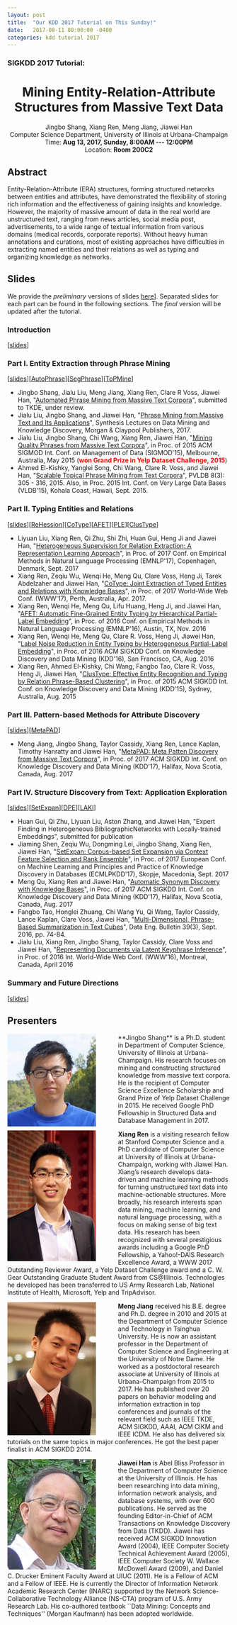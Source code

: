 ```yaml
---
layout: post
title:  "Our KDD 2017 Tutorial on This Sunday!"
date:   2017-08-11 08:00:00 -0400
categories: kdd tutorial 2017
---
```


### SIGKDD 2017 Tutorial:
<center>
<h1>
Mining Entity-Relation-Attribute Structures from Massive Text Data
</h1>
Jingbo Shang, Xiang Ren, Meng Jiang, Jiawei Han<br/>
Computer Science Department, University of Illinois at Urbana-Champaign<br/>
Time: <b>Aug 13, 2017, Sunday, 8:00AM --- 12:00PM</b><br/>
Location: <b>Room 200C2</b><br/>
</center>

## Abstract

Entity-Relation-Attribute (ERA) structures, forming structured networks between entities and attributes, have demonstrated the flexibility of storing rich information and the effectiveness of gaining insights and knowledge. However, the majority of massive amount of data in the real world are unstructured text, ranging from news articles, social media post, advertisements, to a wide range of textual information from various domains (medical records, corporate reports). Without heavy human annotations and curations, most of existing approaches have difficulties in extracting named entities and their relations as well as typing and organizing knowledge as networks.

## Slides

We provide the *preliminary* versions of slides [here](https://www.dropbox.com/s/k0qruxo0gtspgf1/KDD17-tutorial.pdf?dl=1)]. Separated slides for each part can be found in the following sections. The *final* version will be updated after the tutorial.


### Introduction
[[slides](https://www.dropbox.com/s/5ca3hh4osfkejyw/KDD17-tutorial-Intro.pdf?dl=1)]

### Part I. Entity Extraction through Phrase Mining 
[[slides](https://www.dropbox.com/s/2bl3rj1fo8n6utq/KDD17-tutorial-part1.pdf?dl=1)][[AutoPhrase](https://github.com/shangjingbo1226/AutoPhrase)][[SegPhrase](https://github.com/shangjingbo1226/SegPhrase)][[ToPMine](http://web.engr.illinois.edu/~elkishk2/code/ToPMine.zip)]

- Jingbo Shang, Jialu Liu, Meng Jiang, Xiang Ren, Clare R Voss, Jiawei Han, "[Automated Phrase Mining from Massive Text Corpora](https://arxiv.org/abs/1702.04457)", submitted to TKDE, under review. 
- Jialu Liu, Jingbo Shang, and Jiawei Han, "[Phrase Mining from Massive Text and Its Applications](http://www.morganclaypool.com/doi/abs/10.2200/S00759ED1V01Y201702DMK013)", Synthesis Lectures on Data Mining and Knowledge Discovery, Morgan & Claypool Publishers, 2017.
- Jialu Liu, Jingbo Shang, Chi Wang, Xiang Ren, Jiawei Han, "[Mining Quality Phrases from Massive Text Corpora](http://hanj.cs.illinois.edu/pdf/sigmod15_jliu.pdf)",  in Proc. of 2015 ACM SIGMOD Int. Conf. on Management of Data (SIGMOD'15),  Melbourne, Australia, May 2015 (**<span style="color:red">won Grand Prize in Yelp Dataset Challenge, 2015</span>**)
- Ahmed El-Kishky, Yanglei Song, Chi Wang, Clare R. Voss, and Jiawei Han, "[Scalable Topical Phrase Mining from Text Corpora](http://hanj.cs.illinois.edu/pdf/vldb15_ael-kishky.pdf)", PVLDB 8(3): 305 - 316, 2015. Also, in Proc. 2015 Int. Conf. on Very Large Data Bases (VLDB'15), Kohala Coast, Hawaii, Sept. 2015.

### Part II. Typing Entities and Relations
[[slides](https://www.dropbox.com/s/33brgzj1vzt4bc1/KDD17-tutorial-part2.pdf?dl=1)][[ReHession](https://github.com/LiyuanLucasLiu/ReHession)][[CoType](https://github.com/shanzhenren/CoType)][[AFET](https://github.com/shanzhenren/AFET)][[PLE](https://github.com/shanzhenren/PLE)][[ClusType](https://github.com/shanzhenren/ClusType)]

- Liyuan Liu, Xiang Ren, Qi Zhu, Shi Zhi, Huan Gui, Heng Ji and Jiawei Han, "[Heterogeneous Supervision for Relation Extraction: A Representation Learning Approach](http://hanj.cs.illinois.edu/pdf/emnlp17_lliu.pdf)",  in Proc. of 2017 Conf. on  Empirical Methods in Natural Language Processing (EMNLP'17), Copenhagen, Denmark, Sept. 2017
- Xiang Ren, Zeqiu Wu, Wenqi He, Meng Qu, Clare Voss, Heng Ji, Tarek Abdelzaher and Jiawei Han, "[CoType: Joint Extraction of Typed Entities and Relations with Knowledge Bases](http://hanj.cs.illinois.edu/pdf/www17_xren.pdf)", in Proc. of 2017 World-Wide Web Conf. (WWW'17), Perth, Australia, Apr. 2017.
- Xiang Ren, Wenqi He, Meng Qu, Lifu Huang, Heng Ji, and Jiawei Han, "[AFET: Automatic Fine-Grained Entity Typing by Hierarchical Partial-Label Embedding](http://hanj.cs.illinois.edu/pdf/emnlp16_xren.pdf)", in Proc. of 2016 Conf. on Empirical Methods in Natural Language Processing (EMNLP'16), Austin, TX, Nov. 2016
- Xiang Ren,  Wenqi He,  Meng Qu, Clare R. Voss, Heng Ji, Jiawei Han, "[Label Noise Reduction in Entity Typing by Heterogeneous Partial-Label Embedding](http://hanj.cs.illinois.edu/pdf/kdd16_xren.pdf)", in Proc. of 2016 ACM SIGKDD Conf. on Knowledge Discovery and Data Mining (KDD'16), San Francisco, CA, Aug. 2016
- Xiang Ren, Ahmed El-Kishky, Chi Wang, Fangbo Tao, Clare R. Voss, Heng Ji, Jiawei Han, "[ClusType: Effective Entity Recognition and Typing by Relation Phrase-Based Clustering](http://hanj.cs.illinois.edu/pdf/kdd15_xren.pdf)", in Proc. of 2015 ACM SIGKDD Int. Conf. on Knowledge Discovery and Data Mining (KDD'15), Sydney, Australia, Aug. 2015

### Part III. Pattern-based Methods for Attribute Discovery
[[slides](https://www.dropbox.com/s/92rie6xniacm6gj/KDD17-tutorial-part3.pdf?dl=1)][[MetaPAD](https://github.com/mjiang89/MetaPAD)]

- Meng Jiang, Jingbo Shang, Taylor Cassidy, Xiang Ren, Lance Kaplan, Timothy Hanratty and Jiawei Han, "[MetaPAD: Meta Patten Discovery from Massive Text Corpora](http://hanj.cs.illinois.edu/pdf/kdd17_mjiang.pdf)", in Proc. of 2017 ACM SIGKDD Int. Conf. on Knowledge Discovery and Data Mining (KDD'17), Halifax, Nova Scotia, Canada, Aug. 2017

### Part IV. Structure Discovery from Text: Application Exploration
[[slides](https://www.dropbox.com/s/22lrfr3tabwm37c/KDD17-tutorial-part4.pdf?dl=1)][[SetExpan](https://github.com/mickeystroller/SetExpan)][[DPE](https://github.com/mnqu/DPE)][[LAKI](https://github.com/remenberl/Latent-Keyphrase-Inference)]

- Huan Gui, Qi Zhu, Liyuan Liu, Aston Zhang, and Jiawei Han, "Expert Finding in Heterogeneous BibliographicNetworks with Locally-trained Embeddings", submitted for publication
- Jiaming Shen, Zeqiu Wu, Dongming Lei, Jingbo Shang, Xiang Ren, Jiawei Han, "[SetExpan: Corpus-based Set Expansion via Context Feature Selection and Rank Ensemble](http://hanj.cs.illinois.edu/pdf/ecmlkdd17_jshen.pdf)",  in Proc. of 2017 European Conf. on Machine Learning and Principles and Practice of Knowledge Discovery in Databases (ECMLPKDD'17), Skopje, Macedonia, Sept. 2017
- Meng Qu, Xiang Ren and Jiawei Han, "[Automatic Synonym Discovery with Knowledge Bases](http://hanj.cs.illinois.edu/pdf/kdd17_mqu.pdf)", in Proc. of 2017 ACM SIGKDD Int. Conf. on Knowledge Discovery and Data Mining (KDD'17), Halifax, Nova Scotia, Canada, Aug. 2017
- Fangbo Tao, Honglei Zhuang, Chi Wang Yu, Qi Wang, Taylor Cassidy, Lance Kaplan, Clare Voss, Jiawei Han, "[Multi-Dimensional, Phrase-Based Summarization in Text Cubes](http://hanj.cs.illinois.edu/pdf/deb16_ftao.pdf)", Data Eng. Bulletin 39(3), Sept. 2016, pp. 74-84.
- Jialu Liu, Xiang Ren, Jingbo Shang, Taylor Cassidy, Clare Voss and Jiawei Han, "[Representing Documents via Latent Keyphrase Inference](http://hanj.cs.illinois.edu/pdf/www16_jliu.pdf)", in Proc. of 2016 Int. World-Wide Web Conf. (WWW'16), Montreal, Canada, April 2016

### Summary and Future Directions
[[slides](https://www.dropbox.com/s/ujunlspj0ahi54b/KDD17-tutorial-Summary.pdf?dl=0)]


## Presenters

<img align="left" img src="/img/BIO/jingbo-2.JPG" alt="Drawing" style="width: 200px;margin-right:50px;"/>
**Jingbo Shang** is a Ph.D. student in Department of Computer Science, University of Illinois at Urbana-Champaign. His research focuses on mining and constructing structured knowledge from massive text corpora. He is the recipient of Computer Science Excellence Scholarship and Grand Prize of Yelp Dataset Challenge in 2015. He received Google PhD Fellowship in Structured Data and Database Management in 2017.

<img align="left" img src="/img/BIO/xiangren.jpg" alt="Drawing" style="width: 200px;margin-right:50px;"/>**Xiang Ren** is a visiting research fellow at Stanford Computer Science and a PhD candidate of Computer Science at University of Illinois at Urbana-Champaign, working with Jiawei Han. Xiang’s research develops data-driven and machine learning methods for turning unstructured text data into machine-actionable structures. More broadly, his research interests span data mining, machine learning, and natural language processing, with a focus on making sense of big text data. His research has been recognized with several prestigious awards including a Google PhD Fellowship, a Yahoo!-DAIS Research Excellence Award, a WWW 2017 Outstanding Reviewer Award, a Yelp Dataset Challenge award and a C. W. Gear Outstanding Graduate Student Award from CS@Illinois. Technologies he developed has been transferred to US Army Research Lab, National Institute of Health, Microsoft, Yelp and TripAdvisor.

<img align="left" img src="/img/BIO/jiangm.jpg" alt="Drawing" style="width: 200px;margin-right:50px;"/>**Meng Jiang** received his B.E. degree and Ph.D. degree in 2010 and 2015 at the Department of Computer Science and Technology in Tsinghua University. He is now an assistant professor in the Department of Computer Science and Engineering at the University of Notre Dame. He worked as a postdoctoral research associate at University of Illinois at Urbana-Champaign from 2015 to 2017. He has published over 20 papers on behavior modeling and information extraction in top conferences and journals of the relevant field such as IEEE TKDE, ACM SIGKDD, AAAI, ACM CIKM and IEEE ICDM. He also has delivered six tutorials on the same topics in major conferences. He got the best paper finalist in ACM SIGKDD 2014.

<img align="left" img src="/img/BIO/hanj.jpg" alt="Drawing" style="width: 200px;margin-right:50px;"/>**Jiawei Han** is Abel Bliss Professor in the Department of Computer Science at the University of Illinois. He has been researching into data mining, information network analysis, and database systems, with over 600 publications. He served as the founding Editor-in-Chief of ACM Transactions on Knowledge Discovery from Data (TKDD). Jiawei has received ACM SIGKDD Innovation Award (2004), IEEE Computer Society Technical Achievement Award (2005), IEEE Computer Society W. Wallace McDowell Award (2009), and Daniel C. Drucker Eminent Faculty Award at UIUC (2011). He is a Fellow of ACM and a Fellow of IEEE. He is currently the Director of Information Network Academic Research Center (INARC) supported by the Network Science-Collaborative Technology Alliance (NS-CTA) program of U.S. Army Research Lab. His co-authored textbook ``Data Mining: Concepts and Techniques'' (Morgan Kaufmann) has been adopted worldwide.
